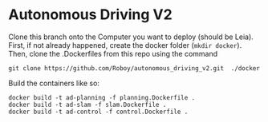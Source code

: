 # Autonomous Driving V2

Clone this branch onto the Computer you want to deploy (should be Leia). First, if not already happened, create the docker folder (`mkdir docker`). Then, clone the .Dockerfiles from this repo using the command
```
git clone https://github.com/Roboy/autonomous_driving_v2.git  ./docker
```

Build  the containers like so:
```
docker build -t ad-planning -f planning.Dockerfile .
docker build -t ad-slam -f slam.Dockerfile .
docker build -t ad-control -f control.Dockerfile .
```
